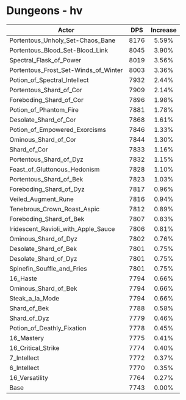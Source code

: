 # Dungeons - hv
| Actor | DPS | Increase |
|---|:---:|:---:|
|Portentous_Unholy_Set-Chaos_Bane|8176|5.59%|
|Portentous_Blood_Set-Blood_Link|8045|3.90%|
|Spectral_Flask_of_Power|8019|3.56%|
|Portentous_Frost_Set-Winds_of_Winter|8003|3.36%|
|Potion_of_Spectral_Intellect|7932|2.44%|
|Portentous_Shard_of_Cor|7909|2.14%|
|Foreboding_Shard_of_Cor|7896|1.98%|
|Potion_of_Phantom_Fire|7881|1.78%|
|Desolate_Shard_of_Cor|7868|1.61%|
|Potion_of_Empowered_Exorcisms|7846|1.33%|
|Ominous_Shard_of_Cor|7844|1.30%|
|Shard_of_Cor|7833|1.16%|
|Portentous_Shard_of_Dyz|7832|1.15%|
|Feast_of_Gluttonous_Hedonism|7828|1.10%|
|Portentous_Shard_of_Bek|7823|1.03%|
|Foreboding_Shard_of_Dyz|7817|0.96%|
|Veiled_Augment_Rune|7816|0.94%|
|Tenebrous_Crown_Roast_Aspic|7812|0.89%|
|Foreboding_Shard_of_Bek|7807|0.83%|
|Iridescent_Ravioli_with_Apple_Sauce|7806|0.81%|
|Ominous_Shard_of_Dyz|7802|0.76%|
|Desolate_Shard_of_Bek|7801|0.75%|
|Desolate_Shard_of_Dyz|7801|0.75%|
|Spinefin_Souffle_and_Fries|7801|0.75%|
|16_Haste|7794|0.66%|
|Ominous_Shard_of_Bek|7794|0.66%|
|Steak_a_la_Mode|7794|0.66%|
|Shard_of_Bek|7788|0.58%|
|Shard_of_Dyz|7779|0.46%|
|Potion_of_Deathly_Fixation|7778|0.45%|
|16_Mastery|7775|0.41%|
|16_Critical_Strike|7774|0.40%|
|7_Intellect|7772|0.37%|
|6_Intellect|7770|0.35%|
|16_Versatility|7764|0.27%|
|Base|7743|0.00%|
